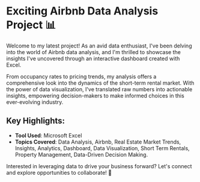 # Exciting Airbnb Data Analysis Project 📊

Welcome to my latest project! As an avid data enthusiast, I've been delving into the world of Airbnb data analysis, and I'm thrilled to showcase the insights I've uncovered through an interactive dashboard created with Excel.

From occupancy rates to pricing trends, my analysis offers a comprehensive look into the dynamics of the short-term rental market. With the power of data visualization, I've translated raw numbers into actionable insights, empowering decision-makers to make informed choices in this ever-evolving industry.

## Key Highlights:
- **Tool Used**: Microsoft Excel
- **Topics Covered**: Data Analysis, Airbnb, Real Estate Market Trends, Insights, Analytics, Dashboard, Data Visualization, Short Term Rentals, Property Management, Data-Driven Decision Making.

Interested in leveraging data to drive your business forward? Let's connect and explore opportunities to collaborate! 🚀
